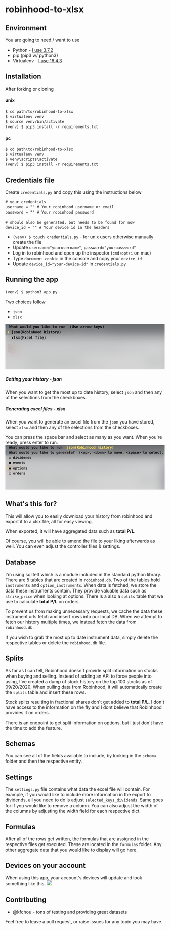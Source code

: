 # robinhood-to-xlsx

## Environment

You are going to need / want to use
- Python - [I use 3.7.2](https://www.python.org/downloads/release/python-372/)
- pip (pip3 w/ python3)
- Virtualenv - [I use 16.4.3](https://virtualenv.pypa.io/en/latest/)

## Installation

After forking or cloning
#### unix
```
$ cd path/to/robinhood-to-xlsx
$ virtualenv venv
$ source venv/bin/activate
(venv) $ pip3 install -r requirements.txt
```
#### pc
```
$ cd path\to\robinhood-to-xlsx
$ virtualenv venv 
$ venv\scripts\activate
(venv) $ pip3 install -r requirements.txt
```

## Credentials file
Create `credentials.py` and copy this using the instructions below
```
# your credentials
username = "" # Your robinhood username or email
password = "" # Your robinhood password

# should also be generated, but needs to be found for now
device_id = "" # Your device id in the headers
```
- `(venv) $ touch credentials.py` - for unix users otherwise manually create the file
- Update `username="yourusername"`, `password="yourpassword"`
- Log in to robinhood and open up the inspector (`cmd+opt+i` on mac)
- Type `document.cookie` in the console and copy your `device_id`
- Update `device_id="your-device-id"` in `credentials.py`

## Running the app

`(venv) $ python3 app.py`

Two choices follow
- `json`
- `xlsx`

![](images/choose.png)

##### Getting your history - json
When you want to get the most up to date history, select `json` and then any of the selections from the checkboxes.
##### Generating excel files - xlsx
When you want to generate an excel file from the `json` you have stored, select `xlsx` and then any of the selections from the checkboxes.

You can press the space bar and select as many as you want. When you're ready, press enter to run.
![](images/select.png)

## What's this for?
This will allow you to easily download your history from robinhood and export it to a xlsx file, all for easy viewing.

When exported, it will have aggregated data such as **total P/L**.

Of course, you will be able to amend the file to your liking afterwards as well. You can even adjust the controller files & settings.

## Database
I'm using sqlite3 which is a module included in the standard python library. There are 5 tables that are created in `robinhood.db`. Two of the tables hold `instruments` and `option_instruments`. When data is fetched, we store the data these instruments contain. They provide valuable data such as `strike_price` when looking at options. There is a also a `splits` table that we use to calculate **total P/L** on orders.

To prevent us from making unnecessary requests, we cache the data these instrument urls fetch and insert rows into our local DB. When we attempt to fetch our history multiple times, we instead fetch the data from `robinhood.db`.

If you wish to grab the most up to date instrument data, simply delete the respective tables or delete the `robinhood.db` file.

## Splits
As far as I can tell, Robinhood doesn't provide split information on stocks when buying and selling. Instead of adding an API to force people into using, I've created a dump of stock history on the top 100 stocks as of 09/20/2020. When pulling data from Robinhood, it will automatically create the `splits` table and insert these rows.

Stock splits resulting in fractional shares don't get added to **total P/L**. I don't have access to the information on the fly and I dont believe that Robinhood provides it on orders.

There is an endpoint to get split information on options, but I just don't have the time to add the feature.

## Schemas
You can see all of the fields available to include, by looking in the `schema` folder and then the respective entity.

## Settings
The `settings.py` file contains what data the excel file will contain. For example, if you would like to include more information in the export to dividends, all you need to do is adjust `selected_keys_dividends`. Same goes for if you would like to remove a column.  You can also adjust the width of the columns by adjusting the width field for each respective dict.

## Formulas
After all of the rows get written, the formulas that are assigned in the respective files get executed. These are located in the `formulas` folder. Any other aggregate data that you would like to display will go here.

## Devices on your account
When using this app, your account's devices will update and look something like this.
![](images/robinhood-devices.png)

## Contributing

- @kfchou - tons of testing and providing great datasets

Feel free to leave a pull request, or raise issues for any topic you may have.
